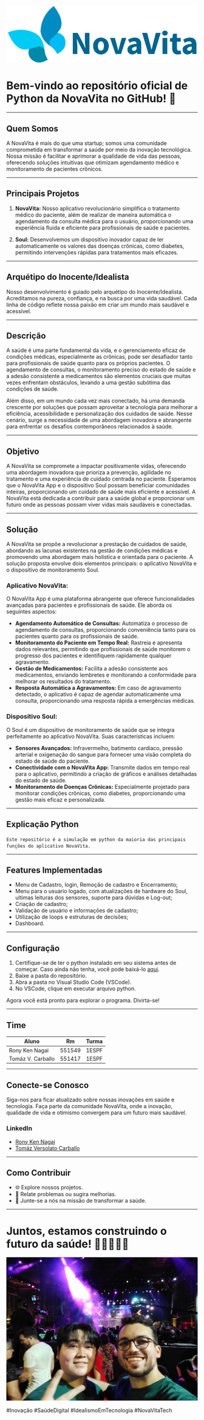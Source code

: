 ![Texto Alternativo](https://raw.githubusercontent.com/NovaVita/.github/main/logo-cortado-invisivel.png)

# Bem-vindo ao repositório oficial de Python da NovaVita no GitHub! 🚀

---

## **Quem Somos**

A NovaVita é mais do que uma startup; somos uma comunidade comprometida em transformar a saúde por meio da inovação tecnológica. Nossa missão é facilitar e aprimorar a qualidade de vida das pessoas, oferecendo soluções intuitivas que otimizam agendamento médico e monitoramento de pacientes crônicos.

---

## **Principais Projetos**

1. **NovaVita:** Nosso aplicativo revolucionário simplifica o tratamento médico do paciente, além de realizar de maneira automática o agendamento da consulta médica para o usuário, proporcionando uma experiência fluida e eficiente para profissionais de saúde e pacientes.

2. **Soul:** Desenvolvemos um dispositivo inovador capaz de ler automaticamente os valores das doenças crônicas, como diabetes, permitindo intervenções rápidas para tratamentos mais eficazes.

---

## **Arquétipo do Inocente/Idealista**

Nosso desenvolvimento é guiado pelo arquétipo do Inocente/Idealista. Acreditamos na pureza, confiança, e na busca por uma vida saudável. Cada linha de código reflete nossa paixão em criar um mundo mais saudável e acessível.

---

## **Descrição**

A saúde é uma parte fundamental da vida, e o gerenciamento eficaz de condições médicas, especialmente as crônicas, pode ser desafiador tanto para profissionais de saúde quanto para os próprios pacientes. O agendamento de consultas, o monitoramento preciso do estado de saúde e a adesão consistente a medicamentos são elementos cruciais que muitas vezes enfrentam obstáculos, levando a uma gestão subótima das condições de saúde.

Além disso, em um mundo cada vez mais conectado, há uma demanda crescente por soluções que possam aproveitar a tecnologia para melhorar a eficiência, acessibilidade e personalização dos cuidados de saúde. Nesse cenário, surge a necessidade de uma abordagem inovadora e abrangente para enfrentar os desafios contemporâneos relacionados à saúde.

---

## **Objetivo**

A NovaVita se compromete a impactar positivamente vidas, oferecendo uma abordagem inovadora que prioriza a prevenção, agilidade no tratamento e uma experiência de cuidado centrada no paciente. Esperamos que o NovaVita App e o dispositivo Soul possam beneficiar comunidades inteiras, proporcionando um cuidado de saúde mais eficiente e acessível. A NovaVita está dedicada a contribuir para a saúde global e proporcionar um futuro onde as pessoas possam viver vidas mais saudáveis e conectadas.

---

## **Solução**

A NovaVita se propõe a revolucionar a prestação de cuidados de saúde, abordando as lacunas existentes na gestão de condições médicas e promovendo uma abordagem mais holística e orientada para o paciente. A solução proposta envolve dois elementos principais: o aplicativo NovaVita e o dispositivo de monitoramento Soul.

### **Aplicativo NovaVita:**

O NovaVita App é uma plataforma abrangente que oferece funcionalidades avançadas para pacientes e profissionais de saúde. Ele aborda os seguintes aspectos:

* **Agendamento Automático de Consultas:** Automatiza o processo de agendamento de consultas, proporcionando conveniência tanto para os pacientes quanto para os profissionais de saúde.
* **Monitoramento do Paciente em Tempo Real:** Rastreia e apresenta dados relevantes, permitindo que profissionais de saúde monitorem o progresso dos pacientes e identifiquem rapidamente qualquer agravamento.
* **Gestão de Medicamentos:** Facilita a adesão consistente aos medicamentos, enviando lembretes e monitorando a conformidade para melhorar os resultados do tratamento.
* **Resposta Automática a Agravamentos:** Em caso de agravamento detectado, o aplicativo é capaz de agendar automaticamente uma consulta, proporcionando uma resposta rápida a emergências médicas.

### **Dispositivo Soul:**

O Soul é um dispositivo de monitoramento de saúde que se integra perfeitamente ao aplicativo NovaVita. Suas características incluem:

* **Sensores Avançados:** Infravermelho, batimento cardíaco, pressão arterial e oxigenação do sangue para fornecer uma visão completa do estado de saúde do paciente.
* **Conectividade com o NovaVita App:** Transmite dados em tempo real para o aplicativo, permitindo a criação de gráficos e análises detalhadas do estado de saúde.
* **Monitoramento de Doenças Crônicas:** Especialmente projetado para monitorar condições crônicas, como diabetes, proporcionando uma gestão mais eficaz e personalizada.

---

## **Explicação Python**

`Este repositório é a simulação em python da maioria das principais funções do aplicativo NovaVita.`

---

## **Features Implementadas**
* Menu de Cadastro, login, Remoção de cadastro e Encerramento;
* Menu para o usuario logado, com atualizações de hardware do Soul, ultimas leituras dos sensores, suporte para dúvidas e Log-out;
* Criação de cadastro;
* Validação de usuário e informações de cadastro;
* Utilização de loops e estruturas de decisões;
* Dashboard.
---

## **Configuração**

1. Certifique-se de ter o python instalado em seu sistema antes de começar. Caso ainda não tenha, você pode baixá-lo [aqui](https://www.python.org/downloads/).
2. Baixe a pasta do repositório.
3. Abra a pasta no Visual Studio Code (VSCode).
4. No VSCode, clique em executar arquivo python.

Agora você está pronto para explorar o programa. Divirta-se!

---

## **Time**

|       Aluno       |     Rm     |   Turma   |
| ----------------- | ---------- | --------- |
| Rony Ken Nagai    |   551549   |   1ESPF   |
| Tomáz V. Carballo |   551417   |   1ESPF   |

---

## **Conecte-se Conosco**

Siga-nos para ficar atualizado sobre nossas inovações em saúde e tecnologia. Faça parte da comunidade NovaVita, onde a inovação, qualidade de vida e otimismo convergem para um futuro mais saudável.

### **LinkedIn**

* [Rony Ken Nagai](https://www.linkedin.com/in/rony-nagai)
* [Tomáz Versolato Carballo](https://www.linkedin.com/in/tomazcarballo/)

---

## **Como Contribuir**

- 🌐 Explore nossos projetos.
- 🐛 Relate problemas ou sugira melhorias.
- 🤝 Junte-se a nós na missão de transformar a saúde.

---

# **Juntos, estamos construindo o futuro da saúde! 💚👩‍⚕️👨‍⚕️**

![Texto Alternativo](https://raw.githubusercontent.com/NovaVita/.github/main/foto-time.jpeg)

#Inovação #SaúdeDigital #IdealismoEmTecnologia #NovaVitaTech
